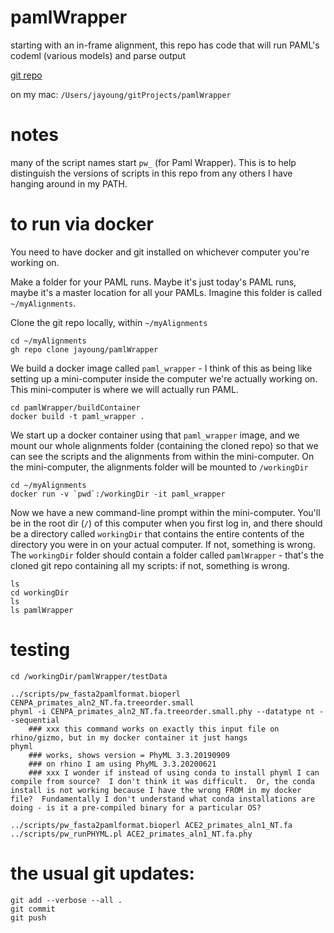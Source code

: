 # pamlWrapper
starting with an in-frame alignment, this repo has code that will run PAML's codeml (various models) and parse output

[git repo](https://github.com/jayoung/pamlWrapper)

on my mac: `/Users/jayoung/gitProjects/pamlWrapper`  

# notes
many of the script names start `pw_` (for Paml Wrapper). This is to help distinguish the versions of scripts in this repo from any others I have hanging around in my PATH.

# to run via docker

You need to have docker and git installed on whichever computer you're working on.

Make a folder for your PAML runs. Maybe it's just today's PAML runs, maybe it's a master location for all your PAMLs.  Imagine this folder is called `~/myAlignments`.

Clone the git repo locally, within `~/myAlignments`
```
cd ~/myAlignments
gh repo clone jayoung/pamlWrapper
```

We build a docker image called `paml_wrapper` - I think of this as being like setting up a mini-computer inside the computer we're actually working on. This mini-computer is where we will actually run PAML.
```
cd pamlWrapper/buildContainer
docker build -t paml_wrapper .
```

We start up a docker container using that `paml_wrapper` image, and we mount our whole alignments folder (containing the cloned repo) so that we can see the scripts and the alignments from within the mini-computer. On the mini-computer, the alignments folder will be mounted to `/workingDir`
```
cd ~/myAlignments
docker run -v `pwd`:/workingDir -it paml_wrapper
```

Now we have a new command-line prompt within the mini-computer. You'll be in the root dir (`/`) of this computer when you first log in, and there should be a directory called `workingDir` that contains the entire contents of the directory you were in on your actual computer. If not, something is wrong.  The `workingDir` folder should contain a folder called `pamlWrapper` - that's the cloned git repo containing all my scripts: if not, something is wrong.
```
ls
cd workingDir
ls
ls pamlWrapper
```

# testing
```
cd /workingDir/pamlWrapper/testData

../scripts/pw_fasta2pamlformat.bioperl CENPA_primates_aln2_NT.fa.treeorder.small
phyml -i CENPA_primates_aln2_NT.fa.treeorder.small.phy --datatype nt --sequential 
    ### xxx this command works on exactly this input file on rhino/gizmo, but in my docker container it just hangs
phyml 
    ### works, shows version = PhyML 3.3.20190909     
    ### on rhino I am using PhyML 3.3.20200621  
    ### xxx I wonder if instead of using conda to install phyml I can compile from source?  I don't think it was difficult.  Or, the conda install is not working because I have the wrong FROM in my docker file?  Fundamentally I don't understand what conda installations are doing - is it a pre-compiled binary for a particular OS?                               

```

```
../scripts/pw_fasta2pamlformat.bioperl ACE2_primates_aln1_NT.fa
../scripts/pw_runPHYML.pl ACE2_primates_aln1_NT.fa.phy
```



# the usual git updates:
```
git add --verbose --all .
git commit
git push
```
